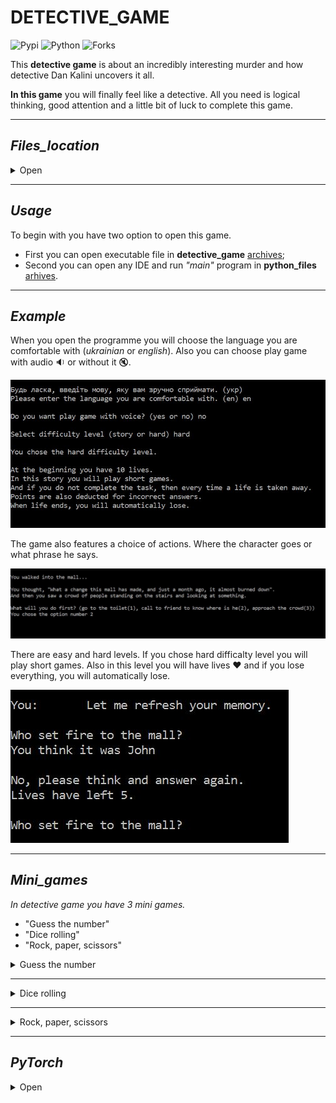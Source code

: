 # DETECTIVE_GAME
![Pypi](https://img.shields.io/pypi/v/detective?color=orange)
![Python](https://img.shields.io/pypi/pyversions/detective?color=blueviolet)
![Forks](https://img.shields.io/github/forks/Kalinka5/detective_game?style=social)

This **detective game** is about an incredibly interesting murder and how detective Dan Kalini uncovers it all.

**In this game** you will finally feel like a detective. All you need is logical thinking, good attention and a little bit of luck to complete this game.
___

## *Files_location*
<details>
<summary>Open</summary>

+ :file_folder: archives
  + detective_game_rar
  + detective_game_zip
  + python_files_rar
  + python_files_zip
+ :file_folder: programme
  + audio
  + audio_ukr
  + characters
  + game
  + hard_mini_games
  + health_exception
  + main
  + questions
  + story
+ text_of_audiofiles
+ text_of_audiofiles_ua
</details>

___

## *Usage*
To begin with you have two option to open this game. 
- First you can open executable file in **detective_game** [archives](https://github.com/Kalinka5/detective_game/tree/main/archives);
- Second you can open any IDE and run *"main"* program in **python_files** [arhives](https://github.com/Kalinka5/detective_game/tree/main/archives).
___

## *Example*
When you open the programme you will choose the language you are comfortable with (*ukrainian* or *english*). Also you can choose play game with audio :sound: or without it :mute:. 

<img src="screenshots/example1.jpg">

The game also features a choice of actions. Where the character goes or what phrase he says.

<img src="screenshots/example2.jpg">

There are easy and hard levels. If you chose hard difficalty level you will play short games. Also in this level you will have lives :hearts: and if you lose everything, you will automatically lose.

<img src="screenshots/example3.jpg">

___

## *Mini_games*
*In detective game you have 3 mini games.*
- "Guess the number"
- "Dice rolling"
- "Rock, paper, scissors"

<details>
<summary>Guess the number</summary>

It's first game where you should guess the number which computer was guessed.
Here’s what it looks like:

<img src="screenshots/game1.JPG">
</details>

___

<details>
<summary>Dice rolling</summary>

This is second game :game_die: where you must roll the dice and sum of the digits must be greater than or equal to 8. Here’s what it looks like:

<img src="screenshots/game2.JPG">
</details>

___

<details>
<summary>Rock, paper, scissors</summary>

And there is last game where you should play famous child game "Rock, paper, scissors". I hope you know rules of this game. Here’s what it looks like:

<img src="screenshots/game3.JPG">
<img src="screenshots/game3_1.JPG">
</details>

___

## *PyTorch*
<details>
<summary>Open</summary>

And the trump card in my program is the voices of [Silero models](https://github.com/snakers4/silero-models).

With this module you can set more than 100 votes to the character. 

First of all, import [torch](https://github.com/pytorch/pytorch) and [soundfile](https://pypi.org/project/SoundFile/) in our programm.
```python
import torch
import soundfile as sf
```

Then make configuration of character:
```python
language = 'en'
model_id = 'v3_en'
sample_rate = 48000
speaker = 'en_70'  # en_0, en_1, ..., en_117, random
put_accent = True
put_yo = True
device = torch.device('cpu')  # cpu or gpu


model, _ = torch.hub.load(repo_or_dir='snakers4/silero-models',
                          model='silero_tts',
                          language=language,
                          speaker=model_id)

model.to(device)
```
In conclusion, we convert text to speach and save it in _wav_ format.
```python
def author_speak(what: str, n):
    audio = model.apply_tts(ssml_text=what,
                            speaker=speaker,
                            sample_rate=sample_rate,
                            put_accent=put_accent,
                            put_yo=put_yo)

    sf.write(f'vvauthor_say{n}.wav', audio, sample_rate)
```
</details>